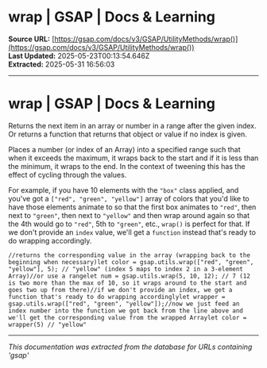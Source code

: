 # wrap | GSAP | Docs & Learning

**Source URL:** [https://gsap.com/docs/v3/GSAP/UtilityMethods/wrap()](https://gsap.com/docs/v3/GSAP/UtilityMethods/wrap())  
**Last Updated:** 2025-05-23T00:13:54.646Z  
**Extracted:** 2025-05-31 16:56:03

---

# wrap | GSAP | Docs & Learning

Returns the next item in an array or number in a range after the given index. Or returns a function that returns that object or value if no index is given.

Places a number (or index of an Array) into a specified range such that when it exceeds the maximum, it wraps back to the start and if it is less than the minimum, it wraps to the end. In the context of tweening this has the effect of cycling through the values.

For example, if you have 10 elements with the `"box"` class applied, and you've got a `["red", "green", "yellow"]` array of colors that you'd like to have those elements animate to so that the first box animates to `"red"`, then next to `"green"`, then next to `"yellow"` and then wrap around again so that the 4th would go to `"red"`, 5th to `"green"`, etc., `wrap()` is perfect for that. If we don't provide an `index` value, we'll get a `function` instead that's ready to do wrapping accordingly.

```
//returns the corresponding value in the array (wrapping back to the beginning when necessary)let color = gsap.utils.wrap(["red", "green", "yellow"], 5); // "yellow" (index 5 maps to index 2 in a 3-element Array)//or use a rangelet num = gsap.utils.wrap(5, 10, 12); // 7 (12 is two more than the max of 10, so it wraps around to the start and goes two up from there)//if we don't provide an index, we get a function that's ready to do wrapping accordinglylet wrapper = gsap.utils.wrap(["red", "green", "yellow"]);//now we just feed an index number into the function we got back from the line above and we'll get the corresponding value from the wrapped Arraylet color = wrapper(5) // "yellow"
```

---

*This documentation was extracted from the database for URLs containing 'gsap'*
